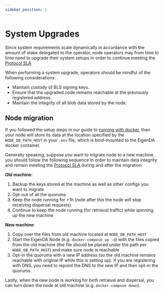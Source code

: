 ```yaml
---
sidebar_position: 2
---
```


# System Upgrades

Since system requirements scale dynamically in accordance with the amount of stake delegated to the operator, node operators may from time to time need to upgrade their system setups in order to continue meeting the [Protocol SLA](../requirements/protocol-SLA/)

When performing a system upgrade, operators should be mindful of the following considerations:
- Maintain custody of BLS signing keys.
- Ensure that the upgraded node remains reachable at the previously registered address.
- Maintain the integrity of all blob data stored by the node.

## Node migration

If you followed the setup steps in our guide to [running with docker](../run-a-node/run-with-docker/), then your node will store its data at the location specified by the `NODE_DB_PATH_HOST` in your `.env` file, which is bind-mounted to the EigenDA docker container.

Generally speaking, suppose you want to migrate node to a new machine, you should follow the following sequence in order to maintain data integrity and remain meeting the [Protocol SLA](../requirements/protocol-SLA/) during and after the migration:

**Old machine**:
1. Backup the keys stored at the machine as well as other configs you want to migrate
2. Opt-out of all the quorums
3. Keep the node running for >1h (note after this the node will stop receiving dispersal requests)
4. Continue to keep the node running (for retrieval traffic) while spinning up the new machine

**New machine**:
1. Copy over the files from old machine located at `NODE_DB_PATH_HOST`
2. Start the EigenDA Node (e.g. `docker-compose up -d`) with the files copied from the old machine (the file should be placed under the path per `NODE_DB_PATH_HOST`) and make sure node is reachable
3. Opt-in the quorums with a new IP address (so the old machine remains reachable with original IP while this is setting up). If you are registering with DNS, you need to repoint the DNS to the new IP and then opt-in the quorums.

Lastly, when the new node is working for both retrieval and dispersal, you can turn down the node at old machine (e.g. `docker-compose down`).
